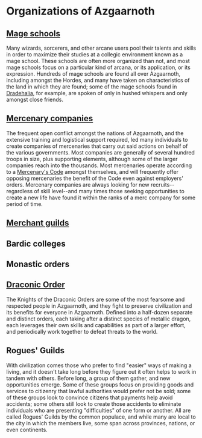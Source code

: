 # Organizations of Azgaarnoth

## [Mage schools](MageSchools/MageSchools.md)
Many wizards, sorcerers, and other arcane users pool their talents and skills in order to maximize their studies at a collegic environment known as a mage school. These schools are often more organized than not, and most mage schools focus on a particular kind of arcana, or its application, or its expression. Hundreds of mage schools are found all over Azgaarnoth, including amongst the Hordes, and many have taken on characteristics of the land in which they are found; some of the mage schools found in [Dradehalia](/Nations/Dradehalia.md), for example, are spoken of only in hushed whispers and only amongst close friends.

## [Mercenary companies](MercCompanies/MercCompanies.md)
The frequent open conflict amongst the nations of Azgaarnoth, and the extensive training and logistical support required, led many individuals to create companies of mercenaries that carry out said actions on behalf of the various governments. Most companies are generally of several hundred troops in size, plus supporting elements, although some of the larger companies reach into the thousands. Most mercenaries operate according to a [Mercenary's Code](MercCompanies/Code.md) amongst themselves, and will frequently offer opposing mercenaries the benefit of the Code even against employers' orders. Mercenary companies are always looking for new recruits--regardless of skill level--and many times those seeking opportunities to create a new life have found it within the ranks of a merc company for some period of time.

## [Merchant guilds](MerchantGuilds/MerchantGuilds.md)

## Bardic colleges

## Monastic orders

## [Draconic Order](DraconicOrder/DraconicOrder.md)
The Knights of the Draconic Orders are some of the most fearsome and respected people in Azgaarnoth, and they fight to preserve civilization and its benefits for everyone in Azgaarnoth. Defined into a half-dozen separate and distinct orders, each taking after a distinct species of metallic dragon, each leverages their own skills and capabilities as part of a larger effort, and periodically work together to defeat threats to the world.

## Rogues' Guilds
With civilization comes those who prefer to find "easier" ways of making a living, and it doesn't take long before they figure out it often helps to work in tandem with others. Before long, a group of them gather, and new opportunities emerge. Some of these groups focus on providing goods and services to citizenry that lawful authorities would prefer not be sold; some of these groups look to convince citizens that payments help avoid accidents; some others still look to create those accidents to eliminate individuals who are presenting "difficulties" of one form or another. All are called Rogues' Guilds by the common populace, and while many are local to the city in which the members live, some span across provinces, nations, or even continents.
